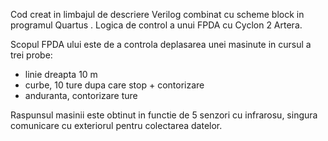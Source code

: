 Cod creat in limbajul de descriere Verilog combinat cu scheme block in programul Quartus .
Logica de control a unui FPDA cu Cyclon 2 Artera.

Scopul FPDA ului este de a controla deplasarea unei masinute in cursul a trei probe:
- linie dreapta 10 m
- curbe, 10 ture dupa care stop + contorizare
- anduranta, contorizare ture

Raspunsul masinii este obtinut in functie de 5 senzori cu infrarosu, singura comunicare cu exteriorul pentru colectarea datelor.
